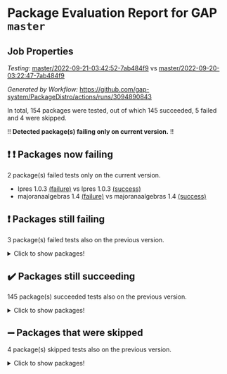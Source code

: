 # Package Evaluation Report for GAP `master`

## Job Properties

*Testing:* [master/2022-09-21-03:42:52-7ab484f9](https://github.com/gap-system/PackageDistro/blob/data/reports/master/2022-09-21-03:42:52-7ab484f9) vs [master/2022-09-20-03:22:47-7ab484f9](https://github.com/gap-system/PackageDistro/blob/data/reports/master/2022-09-20-03:22:47-7ab484f9)

*Generated by Workflow:* https://github.com/gap-system/PackageDistro/actions/runs/3094890843

In total, 154 packages were tested, out of which 145 succeeded, 5 failed and 4 were skipped.

:bangbang: **Detected package(s) failing only on current version.** :bangbang:

## :exclamation: :exclamation: Packages now failing

2 package(s) failed tests only on the current version.
- lpres 1.0.3 [(failure)](https://github.com/gap-system/PackageDistro/actions/runs/3094890843/jobs/5008875256) vs lpres 1.0.3 [(success)](https://github.com/gap-system/PackageDistro/actions/runs/3087101131/jobs/4992213566)
- majoranaalgebras 1.4 [(failure)](https://github.com/gap-system/PackageDistro/actions/runs/3094890843/jobs/5008875307) vs majoranaalgebras 1.4 [(success)](https://github.com/gap-system/PackageDistro/actions/runs/3087101131/jobs/4992213641)

## :exclamation: Packages still failing

3 package(s) failed tests also on the previous version.
<details><summary>Click to show packages!</summary>

- hap 1.47 [(failure)](https://github.com/gap-system/PackageDistro/actions/runs/3094890843/jobs/5008874090)
- packagemanager 1.3 [(failure)](https://github.com/gap-system/PackageDistro/actions/runs/3094890843/jobs/5008876145)
- recog 1.3.2 [(failure)](https://github.com/gap-system/PackageDistro/actions/runs/3094890843/jobs/5008876731)
</details>

## :heavy_check_mark: Packages still succeeding

145 package(s) succeeded tests also on the previous version.
<details><summary>Click to show packages!</summary>

- 4ti2interface 2022.09-01 [(success)](https://github.com/gap-system/PackageDistro/actions/runs/3094890843/jobs/5008871236)
- ace 5.6 [(success)](https://github.com/gap-system/PackageDistro/actions/runs/3094890843/jobs/5008871303)
- aclib 1.3.2 [(success)](https://github.com/gap-system/PackageDistro/actions/runs/3094890843/jobs/5008871339)
- agt 0.2 [(success)](https://github.com/gap-system/PackageDistro/actions/runs/3094890843/jobs/5008871378)
- alnuth 3.2.1 [(success)](https://github.com/gap-system/PackageDistro/actions/runs/3094890843/jobs/5008871411)
- anupq 3.2.6 [(success)](https://github.com/gap-system/PackageDistro/actions/runs/3094890843/jobs/5008871448)
- atlasrep 2.1.5 [(success)](https://github.com/gap-system/PackageDistro/actions/runs/3094890843/jobs/5008871487)
- autodoc 2022.07.10 [(success)](https://github.com/gap-system/PackageDistro/actions/runs/3094890843/jobs/5008871525)
- automata 1.15 [(success)](https://github.com/gap-system/PackageDistro/actions/runs/3094890843/jobs/5008871559)
- automgrp 1.3.2 [(success)](https://github.com/gap-system/PackageDistro/actions/runs/3094890843/jobs/5008871600)
- autpgrp 1.11 [(success)](https://github.com/gap-system/PackageDistro/actions/runs/3094890843/jobs/5008871634)
- cap 2022.09-14 [(success)](https://github.com/gap-system/PackageDistro/actions/runs/3094890843/jobs/5008871671)
- caratinterface 2.3.4 [(success)](https://github.com/gap-system/PackageDistro/actions/runs/3094890843/jobs/5008871714)
- cddinterface 2022.08.11 [(success)](https://github.com/gap-system/PackageDistro/actions/runs/3094890843/jobs/5008871751)
- circle 1.6.5 [(success)](https://github.com/gap-system/PackageDistro/actions/runs/3094890843/jobs/5008871787)
- classicpres 1.22 [(success)](https://github.com/gap-system/PackageDistro/actions/runs/3094890843/jobs/5008871814)
- cohomolo 1.6.10 [(success)](https://github.com/gap-system/PackageDistro/actions/runs/3094890843/jobs/5008871852)
- congruence 1.2.4 [(success)](https://github.com/gap-system/PackageDistro/actions/runs/3094890843/jobs/5008871902)
- corelg 1.56 [(success)](https://github.com/gap-system/PackageDistro/actions/runs/3094890843/jobs/5008871937)
- crime 1.6 [(success)](https://github.com/gap-system/PackageDistro/actions/runs/3094890843/jobs/5008871972)
- crisp 1.4.5 [(success)](https://github.com/gap-system/PackageDistro/actions/runs/3094890843/jobs/5008872021)
- crypting 0.10.2 [(success)](https://github.com/gap-system/PackageDistro/actions/runs/3094890843/jobs/5008872059)
- cryst 4.1.25 [(success)](https://github.com/gap-system/PackageDistro/actions/runs/3094890843/jobs/5008872098)
- crystcat 1.1.10 [(success)](https://github.com/gap-system/PackageDistro/actions/runs/3094890843/jobs/5008872146)
- ctbllib 1.3.4 [(success)](https://github.com/gap-system/PackageDistro/actions/runs/3094890843/jobs/5008872191)
- cubefree 1.19 [(success)](https://github.com/gap-system/PackageDistro/actions/runs/3094890843/jobs/5008872235)
- curlinterface 2.3.0 [(success)](https://github.com/gap-system/PackageDistro/actions/runs/3094890843/jobs/5008872291)
- cvec 2.7.6 [(success)](https://github.com/gap-system/PackageDistro/actions/runs/3094890843/jobs/5008872335)
- datastructures 0.2.7 [(success)](https://github.com/gap-system/PackageDistro/actions/runs/3094890843/jobs/5008872367)
- deepthought 1.0.5 [(success)](https://github.com/gap-system/PackageDistro/actions/runs/3094890843/jobs/5008872404)
- design 1.7 [(success)](https://github.com/gap-system/PackageDistro/actions/runs/3094890843/jobs/5008872462)
- difsets 2.3.1 [(success)](https://github.com/gap-system/PackageDistro/actions/runs/3094890843/jobs/5008872498)
- digraphs 1.6.0 [(success)](https://github.com/gap-system/PackageDistro/actions/runs/3094890843/jobs/5008872535)
- edim 1.3.5 [(success)](https://github.com/gap-system/PackageDistro/actions/runs/3094890843/jobs/5008872567)
- example 4.3.2 [(success)](https://github.com/gap-system/PackageDistro/actions/runs/3094890843/jobs/5008872605)
- examplesforhomalg 2022.08-04 [(success)](https://github.com/gap-system/PackageDistro/actions/runs/3094890843/jobs/5008872635)
- factint 1.6.3 [(success)](https://github.com/gap-system/PackageDistro/actions/runs/3094890843/jobs/5008872684)
- ferret 1.0.8 [(success)](https://github.com/gap-system/PackageDistro/actions/runs/3094890843/jobs/5008872731)
- fga 1.4.0 [(success)](https://github.com/gap-system/PackageDistro/actions/runs/3094890843/jobs/5008872788)
- fining 1.5 [(success)](https://github.com/gap-system/PackageDistro/actions/runs/3094890843/jobs/5008872828)
- float 1.0.3 [(success)](https://github.com/gap-system/PackageDistro/actions/runs/3094890843/jobs/5008872875)
- format 1.4.3 [(success)](https://github.com/gap-system/PackageDistro/actions/runs/3094890843/jobs/5008872926)
- forms 1.2.8 [(success)](https://github.com/gap-system/PackageDistro/actions/runs/3094890843/jobs/5008872965)
- fplsa 1.2.5 [(success)](https://github.com/gap-system/PackageDistro/actions/runs/3094890843/jobs/5008873015)
- fr 2.4.10 [(success)](https://github.com/gap-system/PackageDistro/actions/runs/3094890843/jobs/5008873060)
- francy 1.2.5 [(success)](https://github.com/gap-system/PackageDistro/actions/runs/3094890843/jobs/5008873119)
- fwtree 1.3 [(success)](https://github.com/gap-system/PackageDistro/actions/runs/3094890843/jobs/5008873173)
- gapdoc 1.6.6 [(success)](https://github.com/gap-system/PackageDistro/actions/runs/3094890843/jobs/5008873238)
- gauss 2022.09-01 [(success)](https://github.com/gap-system/PackageDistro/actions/runs/3094890843/jobs/5008873303)
- gaussforhomalg 2022.08-03 [(success)](https://github.com/gap-system/PackageDistro/actions/runs/3094890843/jobs/5008873364)
- gbnp 1.0.5 [(success)](https://github.com/gap-system/PackageDistro/actions/runs/3094890843/jobs/5008873438)
- generalizedmorphismsforcap 2022.08-01 [(success)](https://github.com/gap-system/PackageDistro/actions/runs/3094890843/jobs/5008873514)
- genss 1.6.7 [(success)](https://github.com/gap-system/PackageDistro/actions/runs/3094890843/jobs/5008873583)
- gradedmodules 2022.09-01 [(success)](https://github.com/gap-system/PackageDistro/actions/runs/3094890843/jobs/5008873676)
- gradedringforhomalg 2022.08-02 [(success)](https://github.com/gap-system/PackageDistro/actions/runs/3094890843/jobs/5008873743)
- grape 4.8.5 [(success)](https://github.com/gap-system/PackageDistro/actions/runs/3094890843/jobs/5008873809)
- groupoids 1.71 [(success)](https://github.com/gap-system/PackageDistro/actions/runs/3094890843/jobs/5008873899)
- grpconst 2.6.2 [(success)](https://github.com/gap-system/PackageDistro/actions/runs/3094890843/jobs/5008873954)
- guarana 0.96.3 [(success)](https://github.com/gap-system/PackageDistro/actions/runs/3094890843/jobs/5008873990)
- guava 3.17 [(success)](https://github.com/gap-system/PackageDistro/actions/runs/3094890843/jobs/5008874035)
- hapcryst 0.1.15 [(success)](https://github.com/gap-system/PackageDistro/actions/runs/3094890843/jobs/5008874147)
- hecke 1.5.3 [(success)](https://github.com/gap-system/PackageDistro/actions/runs/3094890843/jobs/5008874191)
- help 3.5 [(success)](https://github.com/gap-system/PackageDistro/actions/runs/3094890843/jobs/5008874329)
- homalg 2022.08-04 [(success)](https://github.com/gap-system/PackageDistro/actions/runs/3094890843/jobs/5008874426)
- homalgtocas 2022.09-01 [(success)](https://github.com/gap-system/PackageDistro/actions/runs/3094890843/jobs/5008874457)
- idrel 2.44 [(success)](https://github.com/gap-system/PackageDistro/actions/runs/3094890843/jobs/5008874519)
- images 1.3.1 [(success)](https://github.com/gap-system/PackageDistro/actions/runs/3094890843/jobs/5008874567)
- intpic 0.3.0 [(success)](https://github.com/gap-system/PackageDistro/actions/runs/3094890843/jobs/5008874616)
- io 4.7.2 [(success)](https://github.com/gap-system/PackageDistro/actions/runs/3094890843/jobs/5008874664)
- io_forhomalg 2022.09-01 [(success)](https://github.com/gap-system/PackageDistro/actions/runs/3094890843/jobs/5008874701)
- irredsol 1.4.3 [(success)](https://github.com/gap-system/PackageDistro/actions/runs/3094890843/jobs/5008874737)
- json 2.1.0 [(success)](https://github.com/gap-system/PackageDistro/actions/runs/3094890843/jobs/5008874786)
- jupyterkernel 1.4.1 [(success)](https://github.com/gap-system/PackageDistro/actions/runs/3094890843/jobs/5008874834)
- jupyterviz 1.5.6 [(success)](https://github.com/gap-system/PackageDistro/actions/runs/3094890843/jobs/5008874869)
- kan 1.34 [(success)](https://github.com/gap-system/PackageDistro/actions/runs/3094890843/jobs/5008874903)
- kbmag 1.5.9 [(success)](https://github.com/gap-system/PackageDistro/actions/runs/3094890843/jobs/5008874942)
- laguna 3.9.5 [(success)](https://github.com/gap-system/PackageDistro/actions/runs/3094890843/jobs/5008874999)
- liealgdb 2.2.1 [(success)](https://github.com/gap-system/PackageDistro/actions/runs/3094890843/jobs/5008875041)
- liepring 2.7 [(success)](https://github.com/gap-system/PackageDistro/actions/runs/3094890843/jobs/5008875080)
- liering 2.4.2 [(success)](https://github.com/gap-system/PackageDistro/actions/runs/3094890843/jobs/5008875119)
- linearalgebraforcap 2022.09-07 [(success)](https://github.com/gap-system/PackageDistro/actions/runs/3094890843/jobs/5008875150)
- localizeringforhomalg 2022.09-01 [(success)](https://github.com/gap-system/PackageDistro/actions/runs/3094890843/jobs/5008875176)
- loops 3.4.2 [(success)](https://github.com/gap-system/PackageDistro/actions/runs/3094890843/jobs/5008875217)
- mapclass 1.4.6 [(success)](https://github.com/gap-system/PackageDistro/actions/runs/3094890843/jobs/5008875343)
- matgrp 0.70 [(success)](https://github.com/gap-system/PackageDistro/actions/runs/3094890843/jobs/5008875389)
- matricesforhomalg 2022.09-01 [(success)](https://github.com/gap-system/PackageDistro/actions/runs/3094890843/jobs/5008875430)
- modisom 2.5.3 [(success)](https://github.com/gap-system/PackageDistro/actions/runs/3094890843/jobs/5008875466)
- modulepresentationsforcap 2022.09-01 [(success)](https://github.com/gap-system/PackageDistro/actions/runs/3094890843/jobs/5008875533)
- modules 2022.09-01 [(success)](https://github.com/gap-system/PackageDistro/actions/runs/3094890843/jobs/5008875574)
- monoidalcategories 2022.09-05 [(success)](https://github.com/gap-system/PackageDistro/actions/runs/3094890843/jobs/5008875621)
- nconvex 2022.08-01 [(success)](https://github.com/gap-system/PackageDistro/actions/runs/3094890843/jobs/5008875663)
- nilmat 1.4.2 [(success)](https://github.com/gap-system/PackageDistro/actions/runs/3094890843/jobs/5008875723)
- nock 1.5 [(success)](https://github.com/gap-system/PackageDistro/actions/runs/3094890843/jobs/5008875791)
- normalizinterface 1.3.4 [(success)](https://github.com/gap-system/PackageDistro/actions/runs/3094890843/jobs/5008875838)
- nq 2.5.8 [(success)](https://github.com/gap-system/PackageDistro/actions/runs/3094890843/jobs/5008875891)
- numericalsgps 1.3.1 [(success)](https://github.com/gap-system/PackageDistro/actions/runs/3094890843/jobs/5008875943)
- openmath 11.5.1 [(success)](https://github.com/gap-system/PackageDistro/actions/runs/3094890843/jobs/5008876002)
- orb 4.8.5 [(success)](https://github.com/gap-system/PackageDistro/actions/runs/3094890843/jobs/5008876061)
- patternclass 2.4.2 [(success)](https://github.com/gap-system/PackageDistro/actions/runs/3094890843/jobs/5008876214)
- permut 2.0.4 [(success)](https://github.com/gap-system/PackageDistro/actions/runs/3094890843/jobs/5008876272)
- polenta 1.3.10 [(success)](https://github.com/gap-system/PackageDistro/actions/runs/3094890843/jobs/5008876338)
- polymaking 0.8.6 [(success)](https://github.com/gap-system/PackageDistro/actions/runs/3094890843/jobs/5008876392)
- primgrp 3.4.2 [(success)](https://github.com/gap-system/PackageDistro/actions/runs/3094890843/jobs/5008876436)
- profiling 2.5.0 [(success)](https://github.com/gap-system/PackageDistro/actions/runs/3094890843/jobs/5008876482)
- qpa 1.34 [(success)](https://github.com/gap-system/PackageDistro/actions/runs/3094890843/jobs/5008876518)
- quagroup 1.8.3 [(success)](https://github.com/gap-system/PackageDistro/actions/runs/3094890843/jobs/5008876564)
- radiroot 2.9 [(success)](https://github.com/gap-system/PackageDistro/actions/runs/3094890843/jobs/5008876612)
- rcwa 4.7.0 [(success)](https://github.com/gap-system/PackageDistro/actions/runs/3094890843/jobs/5008876660)
- rds 1.8 [(success)](https://github.com/gap-system/PackageDistro/actions/runs/3094890843/jobs/5008876699)
- repndecomp 1.2.1 [(success)](https://github.com/gap-system/PackageDistro/actions/runs/3094890843/jobs/5008876771)
- repsn 3.1.0 [(success)](https://github.com/gap-system/PackageDistro/actions/runs/3094890843/jobs/5008876803)
- resclasses 4.7.3 [(success)](https://github.com/gap-system/PackageDistro/actions/runs/3094890843/jobs/5008876843)
- ringsforhomalg 2022.09-01 [(success)](https://github.com/gap-system/PackageDistro/actions/runs/3094890843/jobs/5008876878)
- sco 2022.09-01 [(success)](https://github.com/gap-system/PackageDistro/actions/runs/3094890843/jobs/5008876925)
- scscp 2.3.1 [(success)](https://github.com/gap-system/PackageDistro/actions/runs/3094890843/jobs/5008876963)
- semigroups 5.0.2 [(success)](https://github.com/gap-system/PackageDistro/actions/runs/3094890843/jobs/5008876992)
- sglppow 2.2 [(success)](https://github.com/gap-system/PackageDistro/actions/runs/3094890843/jobs/5008877026)
- sgpviz 0.999.5 [(success)](https://github.com/gap-system/PackageDistro/actions/runs/3094890843/jobs/5008877071)
- simpcomp 2.1.14 [(success)](https://github.com/gap-system/PackageDistro/actions/runs/3094890843/jobs/5008877110)
- singular 2020.12.18 [(success)](https://github.com/gap-system/PackageDistro/actions/runs/3094890843/jobs/5008877143)
- sla 1.5.3 [(success)](https://github.com/gap-system/PackageDistro/actions/runs/3094890843/jobs/5008877185)
- smallgrp 1.5 [(success)](https://github.com/gap-system/PackageDistro/actions/runs/3094890843/jobs/5008877233)
- smallsemi 0.6.13 [(success)](https://github.com/gap-system/PackageDistro/actions/runs/3094890843/jobs/5008877269)
- sonata 2.9.4 [(success)](https://github.com/gap-system/PackageDistro/actions/runs/3094890843/jobs/5008877314)
- sophus 1.27 [(success)](https://github.com/gap-system/PackageDistro/actions/runs/3094890843/jobs/5008877363)
- spinsym 1.5.2 [(success)](https://github.com/gap-system/PackageDistro/actions/runs/3094890843/jobs/5008877398)
- standardff 0.9.4 [(success)](https://github.com/gap-system/PackageDistro/actions/runs/3094890843/jobs/5008877444)
- symbcompcc 1.3.2 [(success)](https://github.com/gap-system/PackageDistro/actions/runs/3094890843/jobs/5008877476)
- thelma 1.3 [(success)](https://github.com/gap-system/PackageDistro/actions/runs/3094890843/jobs/5008877517)
- tomlib 1.2.9 [(success)](https://github.com/gap-system/PackageDistro/actions/runs/3094890843/jobs/5008877554)
- toolsforhomalg 2022.09-05 [(success)](https://github.com/gap-system/PackageDistro/actions/runs/3094890843/jobs/5008877608)
- toric 1.9.5 [(success)](https://github.com/gap-system/PackageDistro/actions/runs/3094890843/jobs/5008877654)
- toricvarieties 2022.07.13 [(success)](https://github.com/gap-system/PackageDistro/actions/runs/3094890843/jobs/5008877704)
- transgrp 3.6.3 [(success)](https://github.com/gap-system/PackageDistro/actions/runs/3094890843/jobs/5008877760)
- ugaly 4.0.3 [(success)](https://github.com/gap-system/PackageDistro/actions/runs/3094890843/jobs/5008877814)
- unipot 1.5 [(success)](https://github.com/gap-system/PackageDistro/actions/runs/3094890843/jobs/5008877847)
- unitlib 4.1.0 [(success)](https://github.com/gap-system/PackageDistro/actions/runs/3094890843/jobs/5008877889)
- utils 0.76 [(success)](https://github.com/gap-system/PackageDistro/actions/runs/3094890843/jobs/5008877932)
- uuid 0.7 [(success)](https://github.com/gap-system/PackageDistro/actions/runs/3094890843/jobs/5008877978)
- walrus 0.9991 [(success)](https://github.com/gap-system/PackageDistro/actions/runs/3094890843/jobs/5008878023)
- wedderga 4.10.2 [(success)](https://github.com/gap-system/PackageDistro/actions/runs/3094890843/jobs/5008878066)
- xmod 2.88 [(success)](https://github.com/gap-system/PackageDistro/actions/runs/3094890843/jobs/5008878103)
- xmodalg 1.22 [(success)](https://github.com/gap-system/PackageDistro/actions/runs/3094890843/jobs/5008878153)
- yangbaxter 0.10.1 [(success)](https://github.com/gap-system/PackageDistro/actions/runs/3094890843/jobs/5008878206)
- zeromqinterface 0.14 [(success)](https://github.com/gap-system/PackageDistro/actions/runs/3094890843/jobs/5008878267)
</details>

## :heavy_minus_sign: Packages that were skipped

4 package(s) skipped tests also on the previous version.
<details><summary>Click to show packages!</summary>

- browse 1.8.14 [(skipped)](https://github.com/gap-system/PackageDistro/actions/runs/3094890843/jobs/5008733780)
- itc 1.5.1 [(skipped)](https://github.com/gap-system/PackageDistro/actions/runs/3094890843/jobs/5008733780)
- polycyclic 2.16 [(skipped)](https://github.com/gap-system/PackageDistro/actions/runs/3094890843/jobs/5008733780)
- xgap 4.31 [(skipped)](https://github.com/gap-system/PackageDistro/actions/runs/3094890843/jobs/5008733780)
</details>

